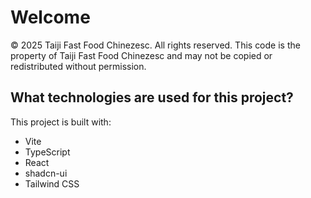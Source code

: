 # Welcome 

© 2025 Taiji Fast Food Chinezesc. All rights reserved. 
This code is the property of Taiji Fast Food Chinezesc and may not be copied or redistributed without permission.


## What technologies are used for this project?

This project is built with:

- Vite
- TypeScript
- React
- shadcn-ui
- Tailwind CSS

